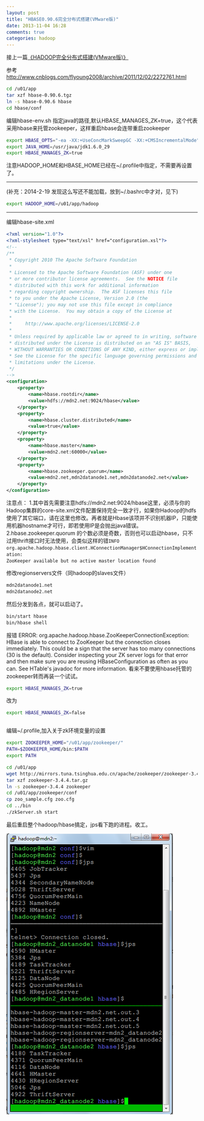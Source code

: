 ```yaml
---
layout: post
title: "HBASE0.90.6完全分布式搭建(VMware版)"
date: 2013-11-04 16:28
comments: true
categories: hadoop 
---
```

接上一篇<a href="http://evoupsight.com/blog/2013/11/04/hadoop-full-distributed-case/">《HADOOP完全分布式搭建(VMware版)》</a>


参考 http://www.cnblogs.com/flyoung2008/archive/2011/12/02/2272761.html

<!-- more -->

```bash
cd /u01/app
tar xzf hbase-0.90.6.tgz
ln -s hbase-0.90.6 hbase
cd hbase/conf
```

编辑hbase-env.sh
指定java的路径,默认HBASE_MANAGES_ZK=true，这个代表采用hbase来托管zookeeper，这样重启hbase会连带重启zookeeper
```bash
export HBASE_OPTS="-ea -XX:+UseConcMarkSweepGC -XX:+CMSIncrementalMode"
export JAVA_HOME=/usr/java/jdk1.6.0_29
export HBASE_MANAGES_ZK=true
```

注意HADOOP_HOME和HBASE_HOME已经在~/.profile中指定，不需要再设置了。

--------------

(补充：2014-2-19 发现这么写还不能加载，放到~/.bashrc中才对，见下)
```bash
export HADOOP_HOME=/u01/app/hadoop
```

--------------

编辑hbase-site.xml
```xml
<?xml version="1.0"?>
<?xml-stylesheet type="text/xsl" href="configuration.xsl"?>
<!--
/**
 * Copyright 2010 The Apache Software Foundation
 *
 * Licensed to the Apache Software Foundation (ASF) under one
 * or more contributor license agreements.  See the NOTICE file
 * distributed with this work for additional information
 * regarding copyright ownership.  The ASF licenses this file
 * to you under the Apache License, Version 2.0 (the
 * "License"); you may not use this file except in compliance
 * with the License.  You may obtain a copy of the License at
 *
 *     http://www.apache.org/licenses/LICENSE-2.0
 *
 * Unless required by applicable law or agreed to in writing, software
 * distributed under the License is distributed on an "AS IS" BASIS,
 * WITHOUT WARRANTIES OR CONDITIONS OF ANY KIND, either express or implied.
 * See the License for the specific language governing permissions and
 * limitations under the License.
 */
-->
<configuration>
    <property>
        <name>hbase.rootdir</name>
        <value>hdfs://mdn2.net:9024/hbase</value>
    </property>
    <property>
        <name>hbase.cluster.distributed</name>
        <value>true</value>
    </property>
    <property>
        <name>hbase.master</name>
        <value>mdn2.net:60000</value>
    </property>
    <property>
        <name>hbase.zookeeper.quorum</name>
        <value>mdn2.net,mdn2datanode1.net,mdn2datanode2.net</value>
    </property>
</configuration>
```

注意点：
 1.其中首先需要注意hdfs://mdn2.net:9024/hbase这里，必须与你的Hadoop集群的core-site.xml文件配置保持完全一致才行，如果你Hadoop的hdfs使用了其它端口，请在这里也修改。再者就是Hbase该项并不识别机器IP，只能使用机器hostname才可行，即若使用IP是会抛出java错误。
 2.hbase.zookeeper.quorum 的个数必须是奇数，否则也可以启动hbase，只不过用thrift接口时无法使用，会类似这样的错`INFO org.apache.hadoop.hbase.client.HConnectionManager$HConnectionImplementation:` <br> `ZooKeeper available but no active master location found` 

修改regionservers文件（同hadoop的slaves文件）
```bash
mdn2datanode1.net
mdn2datanode2.net
```

然后分发到各点，就可以启动了。

```bash
bin/start hbase
bin/hbase shell
```

报错
ERROR: org.apache.hadoop.hbase.ZooKeeperConnectionException: HBase is able to connect to ZooKeeper but the connection closes immediately. This could be a sign that the server has too many connections (30 is the default). Consider inspecting your ZK server logs for that error and then make sure you are reusing HBaseConfiguration as often as you can. See HTable's javadoc for more information.
看来不要使用hbase托管的zookeeper转而再装一个试试。

```bash
export HBASE_MANAGES_ZK=true
```

改为

```bash
export HBASE_MANAGES_ZK=false
```

```bash
```

编辑~/.profile,加入关于zk环境变量的设置

```bash
export ZOOKEEPER_HOME="/u01/app/zookeeper/"
PATH=$ZOOKEEPER_HOME/bin:$PATH
export PATH
```
```bash
cd /u01/app
wget http://mirrors.tuna.tsinghua.edu.cn/apache/zookeeper/zookeeper-3.4.4/zookeeper-3.4.4.tar.gz
tar xzf zookeeper-3.4.4.tar.gz
ln -s zookeeper-3.4.4 zookeeper
cd /u01/app/zookeeper/conf
cp zoo_sample.cfg zoo.cfg
cd ../bin
./zkServer.sh start
```

最后重启整个hadoop/hbase搞定，jps看下跑的进程。收工。

![Alt text](/images/evoup/hbase_vmware.png)


